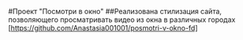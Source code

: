 #Проект "Посмотри в окно"
##Реализована стилизация сайта, позволяющего просматривать видео из окна в различных городах
[https://github.com/Anastasia001001/posmotri-v-okno-fd]

